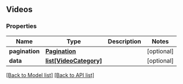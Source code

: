## Videos

### Properties
Name | Type | Description | Notes
------------ | ------------- | ------------- | -------------
**pagination** | [**Pagination**](#Pagination) |  | [optional] 
**data** | [**list[VideoCategory]**](#VideoCategory) |  | [optional] 

[[Back to Model list]](#documentation-for-models) [[Back to API list]](#documentation-for-api-endpoints)



